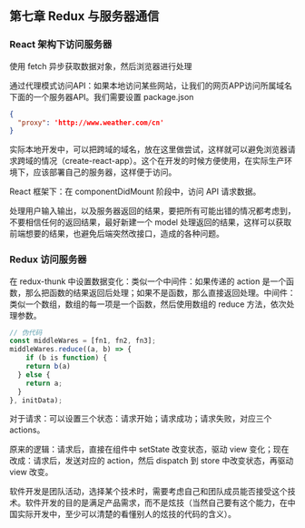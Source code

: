 ## 第七章 Redux 与服务器通信

### React 架构下访问服务器

使用 fetch 异步获取数据对象，然后浏览器进行处理

通过代理模式访问API：如果本地访问某些网站，让我们的网页APP访问所属域名下面的一个服务器API。我们需要设置 package.json

~~~json
{
  "proxy": 'http://www.weather.com/cn'
}
~~~

实际本地开发中，可以把跨域的域名，放在这里做尝试，这样就可以避免浏览器请求跨域的情况（create-react-app）。这个在开发的时候方便使用，在实际生产环境下，应该部署自己的服务器，这样便于访问。

React 框架下：在 componentDidMount 阶段中，访问 API 请求数据。

处理用户输入输出，以及服务器返回的结果，要把所有可能出错的情况都考虑到，不要相信任何的返回结果，最好新建一个 model 处理返回的结果，这样可以获取前端想要的结果，也避免后端突然改接口，造成的各种问题。

### Redux 访问服务器

在 redux-thunk 中设置数据变化：类似一个中间件：如果传递的 action 是一个函数，那么把函数的结果返回后处理；如果不是函数，那么直接返回处理。中间件：类似一个数组，数组的每一项是一个函数，然后使用数组的 reduce 方法，依次处理参数。

~~~js
// 伪代码
const middleWares = [fn1, fn2, fn3];
middleWares.reduce((a, b) => { 
	if (b is function) {
    return b(a)
  } else {
    return a;
  }
}, initData);
~~~

对于请求：可以设置三个状态：请求开始；请求成功；请求失败，对应三个 actions。

原来的逻辑：请求后，直接在组件中 setState 改变状态，驱动 view 变化；现在改成：请求后，发送对应的 action，然后 dispatch 到 store 中改变状态，再驱动 view 改变。

软件开发是团队活动，选择某个技术时，需要考虑自己和团队成员能否接受这个技术。软件开发的目的是满足产品需求，而不是炫技（当然自己要有这个能力，在中国实际开发中，至少可以清楚的看懂别人的炫技的代码的含义）。